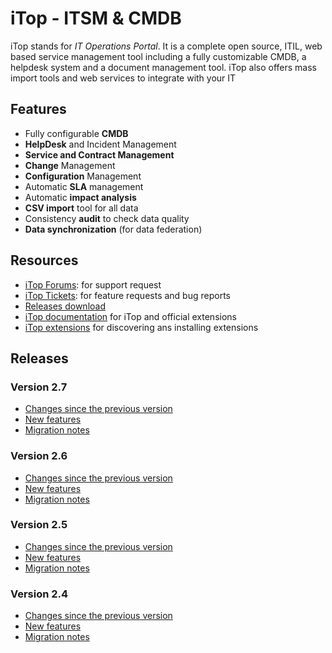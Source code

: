 ﻿# iTop - ITSM & CMDB
 
iTop stands for *IT Operations Portal*.
It is a complete open source, ITIL, web based service management tool including a fully customizable CMDB, a helpdesk system and a document management tool. 
iTop also offers mass import tools and web services to integrate with your IT

## Features
- Fully configurable **CMDB**
- **HelpDesk** and Incident Management
- **Service and Contract Management**
- **Change** Management
- **Configuration** Management
- Automatic **SLA** management
- Automatic **impact analysis**
- **CSV import** tool for all data
- Consistency **audit** to check data quality
- **Data synchronization** (for data federation)


## Resources

 - [iTop Forums](https://sourceforge.net/p/itop/discussion/): for support request
 - [iTop Tickets](https://sourceforge.net/p/itop/tickets/): for feature requests and bug reports
 - [Releases download](https://sourceforge.net/projects/itop/files/itop/)
 - [iTop documentation](https://www.itophub.io/wiki/page) for iTop and official extensions
 - [iTop extensions](https://store.itophub.io/en_US/) for discovering ans installing extensions
   
 
## Releases
### Version 2.7
 - [Changes since the previous version](https://wiki.openitop.org/doku.php?id=2_7_0:release:change_log)
 - [New features](https://wiki.openitop.org/doku.php?id=2_7_0:release:2_7_whats_new)
 - [Migration notes](https://wiki.openitop.org/doku.php?id=2_7_0:install:260_to_270_migration_notes)

### Version 2.6
 - [Changes since the previous version](https://wiki.openitop.org/doku.php?id=2_6_0:release:change_log)
 - [New features](https://wiki.openitop.org/doku.php?id=2_6_0:release:2_6_whats_new)
 - [Migration notes](https://wiki.openitop.org/doku.php?id=2_6_0:install:250_to_260_migration_notes)


### Version 2.5
 - [Changes since the previous version](https://wiki.openitop.org/doku.php?id=2_5_0:release:change_log)
 - [New features](https://wiki.openitop.org/doku.php?id=2_5_0:release:2_5_whats_new)
 - [Migration notes](https://wiki.openitop.org/doku.php?id=2_5_0:install:240_to_250_migration_notes)


### Version 2.4  
 - [Changes since the previous version](https://wiki.openitop.org/doku.php?id=2_4_0:release:change_log)
 - [New features](https://wiki.openitop.org/doku.php?id=2_4_0:release:2_4_whats_new)
 - [Migration notes](https://wiki.openitop.org/doku.php?id=2_4_0:install:230_to_240_migration_notes)
